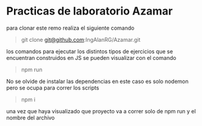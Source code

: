 # Practicas de laboratorio Azamar

para clonar este remo realiza el siguiente comando 

> git clone git@github.com:IngAlanRG/Azamar.git

los comandos para ejecutar los distintos tipos de ejercicios que se encuentran construidos en JS 
se pueden visualizar con el comando 

> npm run 

No se olvide de instalar las dependencias en este caso es solo nodemon pero se ocupa para
correr los scripts 

> npm i 

una vez que haya visualizado que proyecto va a correr solo de npm run y el nombre del archivo
